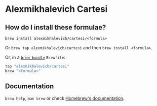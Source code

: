 # Alexmikhalevich Cartesi

## How do I install these formulae?

`brew install alexmikhalevich/cartesi/<formula>`

Or `brew tap alexmikhalevich/cartesi` and then `brew install <formula>`.

Or, in a [`brew bundle`](https://github.com/Homebrew/homebrew-bundle) `Brewfile`:

```ruby
tap "alexmikhalevich/cartesi"
brew "<formula>"
```

## Documentation

`brew help`, `man brew` or check [Homebrew's documentation](https://docs.brew.sh).
